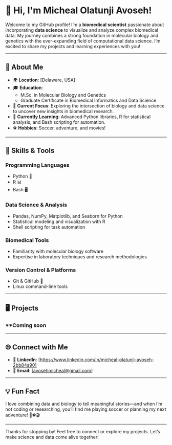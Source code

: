 # 👋 Hi, I'm Micheal Olatunji Avoseh!

Welcome to my GitHub profile! I’m a **biomedical scientist** passionate about incorporating **data science** to visualize and analyze complex biomedical data. My journey combines a strong foundation in molecular biology and genetics with the ever-expanding field of computational data science. I’m excited to share my projects and learning experiences with you!

---

## 🚀 About Me

- 🌍 **Location**: [Delaware, USA]
- 🎓 **Education**:
  - M.Sc. in Molecular Biology and Genetics  
  - Graduate Certificate in Biomedical Informatics and Data Science  
- 💼 **Current Focus**: Exploring the intersection of biology and data science to uncover new insights in biomedical research.
- 🌱 **Currently Learning**: Advanced Python libraries, R for statistical analysis, and Bash scripting for automation.
- ⚽ **Hobbies**: Soccer, adventure, and movies!

---

## 🔧 Skills & Tools

### **Programming Languages**
- Python 🐍
- R 📊
- Bash 🖥️

### **Data Science & Analysis**
- Pandas, NumPy, Matplotlib, and Seaborn for Python
- Statistical modeling and visualization with R
- Shell scripting for task automation

### **Biomedical Tools**
- Familiarity with molecular biology software
- Expertise in laboratory techniques and research methodologies

### **Version Control & Platforms**
- Git & GitHub 🌟
- Linux command-line tools

---

## 🖥️ Projects

### **Coming soon
---

## 🌐 Connect with Me

- 💼 **LinkedIn**: [https://www.linkedin.com/in/micheal-olatunji-avoseh-2bb84a90]
- 📧 **Email**: [avosehmicheal@gmail.com]



---

## 💡 Fun Fact
I love combining data and biology to tell meaningful stories—and when I’m not coding or researching, you’ll find me playing soccer or planning my next adventure! 🧬⚽🎬

---

Thanks for stopping by! Feel free to connect or explore my projects. Let’s make science and data come alive together!
